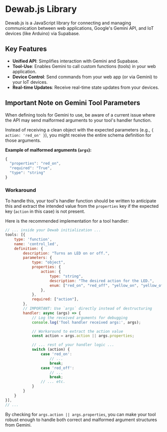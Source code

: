 # Dewab.js Library

Dewab.js is a JavaScript library for connecting and managing communication between web applications, Google's Gemini API, and IoT devices (like Arduino) via Supabase.

## Key Features

-   **Unified API**: Simplifies interaction with Gemini and Supabase.
-   **Tool-Use**: Enables Gemini to call custom functions (tools) in your web application.
-   **Device Control**: Send commands from your web app (or via Gemini) to your IoT devices.
-   **Real-time Updates**: Receive real-time state updates from your devices.

## Important Note on Gemini Tool Parameters

When defining tools for Gemini to use, be aware of a current issue where the API may send malformed arguments to your tool's handler function.

Instead of receiving a clean object with the expected parameters (e.g., `{ action: 'red_on' }`), you might receive the entire schema definition for those arguments.

**Example of malformed arguments (`args`):**

```javascript
{
  "properties": "red_on",
  "required": "True",
  "type": "string"
}
```

### Workaround

To handle this, your tool's handler function should be written to anticipate this and extract the intended value from the `properties` key if the expected key (`action` in this case) is not present.

Here is the recommended implementation for a tool handler:

```javascript
// ... inside your Dewab initialization ...
tools: [{
    type: 'function',
    name: 'control_led',
    definition: {
        description: "Turns an LED on or off.",
        parameters: {
            type: "object",
            properties: {
                action: {
                    type: "string",
                    description: "The desired action for the LED.",
                    enum: ["red_on", "red_off", "yellow_on", "yellow_off"],
                },
            },
            required: ["action"],
        },
        // IMPORTANT: Use `args` directly instead of destructuring
        handler: async (args) => {
            // Log the received arguments for debugging
            console.log('Tool handler received args:', args);

            // Workaround to extract the action value
            const action = args.action || args.properties;

            // ... rest of your handler logic ...
            switch (action) {
                case 'red_on':
                    // ...
                    break;
                case 'red_off':
                    // ...
                    break;
                // ... etc.
            }
        }
    }
}],
// ...
```

By checking for `args.action || args.properties`, you can make your tool robust enough to handle both correct and malformed argument structures from Gemini. 